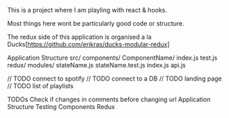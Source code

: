 This is a project where I am playling with react & hooks.

Most things here wont be particularly good code or structure.

The redux side of this application is organised a la Ducks[https://github.com/erikras/ducks-modular-redux]


Application Structure
src/
  components/
    ComponentName/
      index.js
      test.js
  redux/
    modules/
      stateName.js
      stateName.test.js
  index.js
  api.js


// TODO connect to spotify
// TODO connect to a DB
// TODO landing page
// TODO list of playlists

TODOs
Check if changes in comments before changing url
Application Structure
Testing
  Components
  Redux
